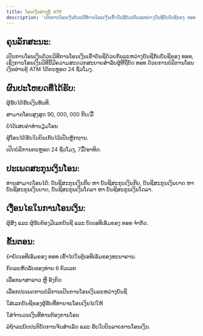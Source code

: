 ```yaml
---
title: ໂອນເງິນຜ່ານຕູ້ ATM
description: 'ເປັນການໂອນເງິນດ້ວຍວິທີການໂອນເງິນເຂົ້າບັນຊີດ້ວຍກັນລະຫວ່າງບັນຊີກັບບັນຊີຂອງ ທອທ, ເຊິ່ງການໂອນເງິນວິທີນີ້ມີຄວາມສະດວກສະບາຍສໍາລັບຜູ້ທີ່ຖືບັດ ທອທ ດ້ວຍການບໍລິການໂອນເງິນຜ່ານຕູ້ ATM ໄດ້ຕະຫຼອດ 24 ຊົ່ວໂມງ'
---
```


<div class="container">

## ຄຸນລັກສະນະ:
ເປັນການໂອນເງິນດ້ວຍວິທີການໂອນເງິນເຂົ້າບັນຊີດ້ວຍກັນລະຫວ່າງບັນຊີກັບບັນຊີຂອງ ທອທ, ເຊິ່ງການໂອນເງິນວິທີນີ້ມີຄວາມສະດວກສະບາຍສໍາລັບຜູ້ທີ່ຖືບັດ ທອທ ດ້ວຍການບໍລິການໂອນເງິນຜ່ານຕູ້ ATM ໄດ້ຕະຫຼອດ 24 ຊົ່ວໂມງ.

## ຜົນປະໂຫຍດທີ່ໄດ້ຮັບ:
ຜູ້ຮັບໄດ້ຮັບເງິນທັນທີ.

ສາມາດໂອນສູງສຸດ 90, 000, 000 ກີບ/ມື້

ບໍ່ໄດ້ເສຍຄ່າທຳນຽມໂອນ

ຜູ້ໂອນໄດ້ຮັບໃບບິນເກັບໄວ້ເປັນຫຼັກຖານ.

ເປີດບໍລິການຕະຫຼອດ 24 ຊົ່ວໂມງ, 7ມື້/ອາທິດ.

## ປະເພດສະກຸນເງິນ​ໂອນ:
ທ່ານສາມາດໂອນໄດ້: ບັນຊີສະກຸນເງິນກີບ ຫາ ບັນຊີສະກຸນເງິນກີບ, ບັນຊີສະກຸນເງິນບາດ ຫາ ບັນຊີສະກຸນເງິນບາດ, ບັນຊີສະກຸນເງິນໂດລາ ຫາ ບັນຊີສະກຸນເງິນໂດລາ.

## ເງື່ອນໄຂໃນການໂອນເງິນ:
ຜູ້ສົ່ງ ແລະ ຜູ້ຮັບຕ້ອງມີເລກບັນຊີ ແລະ ບັດເອທີເອັມຂອງ ທອທ ຈຳກັດ.

## ຂັ້ນຕອນ:
ນຳບັດເອທີເອັມຂອງ ທອທ ເຂົ້າໄປໃນຕູ້ເອທີເອັມຂອງທະນາຄານ.

ກົດລະຫັດລັບຂອງທ່ານ 6 ຕົວເລກ

ເລືອກພາສາລາວ ຫຼື ອັງກິດ

ເລືອກປະເພດການບໍລິການເປັນການໂອນເງິນລະຫວ່າງບັນຊີ

ໃສ່ເລກບັນຊີຂອງຜູ້ຮັບທີ່ທ່ານຈະໂອນເງິນໄປໃຫ້

ໃສ່ຈຳນວນເງິນທີ່ທ່ານຕ້ອງການໂອນ

ລໍຖ້າລະບົບປະຕິບັດການຈົນສຳເລັດ ແລະ ຮັບໃບບິນລາຍການໂອນເງິນ.
</div>